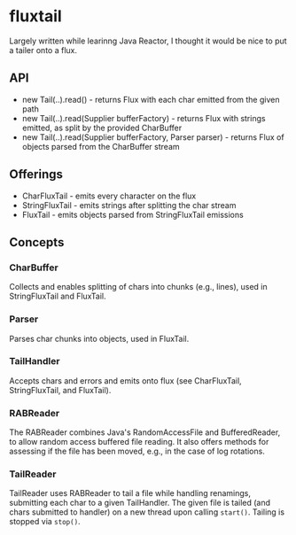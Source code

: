 # fluxtail

Largely written while learinng Java Reactor, I thought it would be nice to put a tailer onto a flux.

## API

* new Tail(..).read() - returns Flux<Character> with each char emitted from the given path
* new Tail(..).read(Supplier<CharBuffer> bufferFactory) - returns Flux<CharSequence> with strings emitted, as split by the provided CharBuffer
* new Tail(..).read(Supplier<CharBuffer> bufferFactory, Parser<T> parser) - returns Flux<T> of objects parsed from the CharBuffer stream

## Offerings

* CharFluxTail - emits every character on the flux
* StringFluxTail - emits strings after splitting the char stream
* FluxTail - emits objects parsed from StringFluxTail emissions


## Concepts

### CharBuffer 
Collects and enables splitting of chars into chunks (e.g., lines), used in StringFluxTail and FluxTail.

### Parser 
Parses char chunks into objects, used in FluxTail.

### TailHandler
Accepts chars and errors and emits onto flux (see CharFluxTail, StringFluxTail, and FluxTail).

### RABReader
The RABReader combines Java's RandomAccessFile and BufferedReader, to allow random access buffered file reading.
It also offers methods for assessing if the file has been moved, e.g., in the case of log rotations.

### TailReader 
TailReader uses RABReader to tail a file while handling renamings, submitting each char to a given TailHandler.
The given file is tailed (and chars submitted to handler) on a new thread upon calling `start()`. 
Tailing is stopped via `stop()`.

